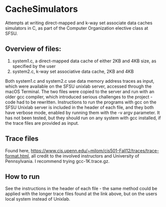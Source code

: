 # CacheSimulators
Attempts at writing direct-mapped and k-way set associate data caches simulators in C, as part of the Computer Organization elective class at SFSU.  

## Overview of files:
1) system1.c, a direct-mapped data cache of either 2KB and 4KB size, as specified by the user
2) system2.c, k-way set associative data cache, 2KB and 4KB

Both system1.c and system2.c use data memory address traces as input, which were available on the SFSU unixlab server, accessed through the macOS Terminal. The two files were copied to the server and run with an older gcc compiler, which introduced serious challenges to the project - code had to be rewritten. 
Instructions to run the programs with gcc on the SFSU Unixlab server is included in the header of each file, and they both have verbose mode, enabled by running them with the -v argv parameter. It has not been tested, but they should run on any system with gcc installed, if the trace files are provided as input.

## Trace files
Found here, https://www.cis.upenn.edu/~milom/cis501-Fall12/traces/trace-format.html, all credit to the involved instructors and University of Pennsylvania. I recommend trying gcc-1K.trace.gz. 

## How to run
See the instructions in the header of each file - the same method could be applied with the longer trace files found at the link above, but on the users local system instead of Unixlab. 

